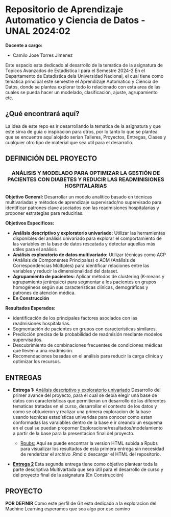 # Repositorio de Aprendizaje Automatico y Ciencia de Datos - UNAL 2024:02

**Docente a cargo:**
- Camilo Jose Torres Jimenez

Este espacio esta dedicado al desarrollo de la tematica de la asignatura de Topicos Avanzados de Estadística I para el Semestre 2024-2 En el Departamento de Estadística dela Universidad Nacional, el cual tiene como tematica principal este semestre el Aprendizaje Automatico y Ciencia de Datos, donde se plantea explorar todo lo relacionado con esta area de las cuales se pueda hacer un modelado, clasificación, ajuste, agrupamiento etc. 

## ¿Qué encontrará aquí?

La idea de este repo es ir desarrollando la tematica de la asignatura y que este sirva de guia o inspiracion para otros, por lo tanto lo que se plantea que se encuentre aquí alojado serían Talleres, Proyectos, Entregas, Clases y cualquier otro tipo de material que sea util para el desarrollo.

## DEFINICIÓN DEL PROYECTO

<h3 align="center">ANÁLISIS Y MODELADO PARA OPTIMIZAR LA GESTIÓN DE PACIENTES CON DIABETES Y REDUCIR LAS READMINISIONES HOSPITALARIAS</h3>

<p><strong>Objetivo General: </strong> Desarrollar un modelo analítico basado en técnicas multivariadas y métodos de aprendizaje supervisado/no supervisado para identificar patrones clave asociados con las readmisiones hospitalarias y proponer estrategias para reducirlas.</p>

<p><strong>Objetivos Especificos: </strong></p>
<ul>
    <li><strong>Análisis descriptivo y exploratorio univariado:</strong> Utilizar las herramientas disponibles del análisis univariado para explorar el comportamiento de las variables en la base de datos rescatada y detectar aquellas más utiles para el análisis</li>
    <li><strong>Análisis exploratorio de datos multivariado:</strong> Utilizar técnicas como ACP (Análisis de Componentes Principales) o ACM (Análisis de Correspondencias Múltiples) para identificar relaciones entre las variables y reducir la dimensionalidad del dataset.</li>
    <li><strong>Agrupamiento de pacientes:</strong> Aplicar métodos de clustering (K-means y agrupamiento jerárquico) para segmentar a los pacientes en grupos homogéneos según sus características clínicas, demográficas y patrones de atención médica.</li>
    <li><strong>En Construcción</strong></li>
</ul>

<p><strong>Resultados Esperados:</strong></p>
<ul>
    <li>identificación de los principales factores asociados con las readmisiones hospitalarias.</li>
    <li>Segmentación de pacientes en grupos con características similares.</li>
    <li>Predicción precisa de la probabilidad de readmisión mediante modelos supervisados.</li>
    <li>Descubrimiento de combinaciones frecuentes de condiciones médicas que lleven a una readmisión.</li>
    <li>Recomendaciones basadas en el análisis para reducir la carga clínica y optimizar los recursos.</li>
</ul>

## ENTREGAS

- **Entrega 1:** [Análisis descriptivo y exploratorio univariado](https://github.com/CapStats-ML/Ciencia_de_Datos/tree/main/Entregas/Entrega1)  Desarrollo del primer avance del proyecto, para el cual se debía elegir una base de datos con caracteristicas que permitieran un desarrollo de las diferentes tematicas tratadas en el curso, desarrollar el contexto de los datos y como se obtuvieron y realizar una primera exploracion de la base usando tecnicas estadísticas univaridas para conocer como estan conformadas las varaiables dentro de la base e ir creando un esquema en el cual se puedan proporner Exploracione/resultados/modelamiento a partir de la base para la presentacion final del proyecto.

  - [Rpubs:](https://rpubs.com/CapStats/Entrega1-AA-CC) Aquí se puede encontrar la version HTML subida a Rpubs para visualizar los resultados de esta primera entrega sin necesidad de renderizar el archivo .Rmd o descargar el HTML del repositorio.
     
- [**Entrega 2**](https://github.com/CapStats-ML/Ciencia_de_Datos/tree/main/Entregas/Entrega2) Esta segunda entrega tiene como objetivo plantear toda la parte descriptiva Multivartada que sea útil para el desarrollo de curso y del proyecto final de la asignatura (En Construcción)

## PROYECTO

**POR DEFINIR** Como este perfil de Git esta dedicado a la exploracion del Machine Learning esperamos que sea algo por ese camino
